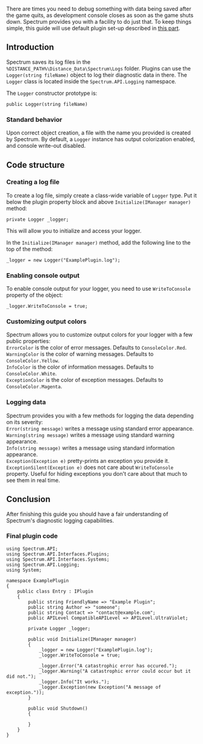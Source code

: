 There are times you need to debug something with data being saved after the game quits, as development console closes as soon as the game shuts down. Spectrum provides you with a facility to do just that. To keep things simple, this guide will use default plugin set-up described in [this part](https://github.com/Ciastex/Spectrum/wiki/Creating-a-Plugin:-The-Basics).

## Introduction
Spectrum saves its log files in the `%DISTANCE_PATH%\Distance_Data\Spectrum\Logs` folder. Plugins can use the `Logger(string fileName)` object to log their diagnostic data in there. The `Logger` class is located inside the `Spectrum.API.Logging` namespace.

The `Logger` constructor prototype is:
```CSharp
public Logger(string fileName)
```
### Standard behavior
Upon correct object creation, a file with the name you provided is created by Spectrum. By default, a `Logger` instance has output colorization enabled, and console write-out disabled.

## Code structure
### Creating a log file
To create a log file, simply create a class-wide variable of `Logger` type. Put it below the plugin property block and above `Initialize(IManager manager)` method:
```CSharp
private Logger _logger;
```
This will allow you to initialize and access your logger.

In the `Initialize(IManager manager)` method, add the following line to the top of the method:
```CSharp
_logger = new Logger("ExamplePlugin.log");
```
### Enabling console output
To enable console output for your logger, you need to use `WriteToConsole` property of the object:
```CSharp
_logger.WriteToConsole = true;
```
### Customizing output colors
Spectrum allows you to customize output colors for your logger with a few public properties:  
`ErrorColor` is the color of error messages. Defaults to `ConsoleColor.Red`.   
`WarningColor` is the color of warning messages. Defaults to `ConsoleColor.Yellow`.   
`InfoColor` is the color of information messages. Defaults to `ConsoleColor.White`.   
`ExceptionColor` is the color of exception messages. Defaults to `ConsoleColor.Magenta`.

### Logging data
Spectrum provides you with a few methods for logging the data depending on its severity:   
`Error(string message)` writes a message using standard error appearance.   
`Warning(string message)` writes a message using standard warning appearance.   
`Info(string message)` writes a message using standard information appearance.   
`Exception(Exception e)` pretty-prints an exception you provide it.    
`ExceptionSilent(Exception e)` does not care about `WriteToConsole` property. Useful for hiding exceptions you don't care about that much to see them in real time.

## Conclusion
After finishing this guide you should have a fair understanding of Spectrum's diagnostic logging capabilities.
### Final plugin code
```CSharp
using Spectrum.API;
using Spectrum.API.Interfaces.Plugins;
using Spectrum.API.Interfaces.Systems;
using Spectrum.API.Logging;
using System;

namespace ExamplePlugin
{
    public class Entry : IPlugin
    {
        public string FriendlyName => "Example Plugin";
        public string Author => "someone";
        public string Contact => "contact@example.com";
        public APILevel CompatibleAPILevel => APILevel.UltraViolet;

        private Logger _logger;

        public void Initialize(IManager manager)
        {
            _logger = new Logger("ExamplePlugin.log");
            _logger.WriteToConsole = true;

            _logger.Error("A catastrophic error has occured.");
            _logger.Warning("A catastrophic error could occur but it did not.");
            _logger.Info("It works.");
            _logger.Exception(new Exception("A message of exception."));
        }

        public void Shutdown()
        {

        }
    }
}
```
```